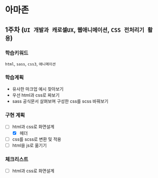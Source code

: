# 아마존
## 1주차 (`UI 개발과 캐로셀UX`, `웹애니메이션`, `CSS 전처리기 활용`)

### 학습키워드
`html`, `sass`, `css3`, `애니메이션`

### 학습계획
- 유사한 마크업 예시 찾아보기
- 우선 html과 css로 짜보기
- sass 공식문서 살펴보며 구성한 css를 scss 바꿔보기

### 구현 계획
- [ ] html과 css로 화면설계
  - [x] 헤더
- [ ] css를 scss로 변환 및 적용
- [ ] html을 js로 옮기기

### 체크리스트
- [ ] html과 css로 화면설계
